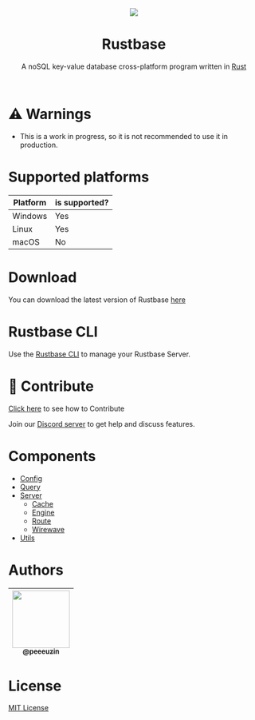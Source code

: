 <div align="center">

<img src="https://github.com/rustbase.png?size=115">
    
<h1>
Rustbase
</h1>

A noSQL key-value database cross-platform program written in [Rust](https://www.rust-lang.org/)

</div>

<br />

# ⚠️ Warnings

-   This is a work in progress, so it is not recommended to use it in production.

# Supported platforms

| **Platform** | **is supported?** |
| ------------ | ----------------- |
| Windows      | Yes               |
| Linux        | Yes               |
| macOS        | No                |

# Download

You can download the latest version of Rustbase [here](https://github.com/rustbase/rustbase/releases)

# Rustbase CLI
Use the [Rustbase CLI](https://github.com/rustbase/rustbase-cli) to manage your Rustbase Server.

# 🔗 Contribute

[Click here](./CONTRIBUTING.md) to see how to Contribute

Join our [Discord server](https://discord.gg/m5ZzWPumbd) to get help and discuss features.

# Components

-   [Config](./src/config/)
-   [Query](./src/query/)
-   [Server](./src/server/)
    -   [Cache](./src/server/cache/)
    -   [Engine](./src/server/engine/)
    -   [Route](./src/server/route/)
    -   [Wirewave](./src/server/wirewave/)
-   [Utils](./src/utils/)

# Authors

<div align="center">

| [<img src="https://github.com/peeeuzin.png?size=115" width=115><br><sub>@peeeuzin</sub>](https://github.com/peeeuzin) |
| :-------------------------------------------------------------------------------------------------------------------: |

</div>

# License

[MIT License](./LICENSE)

